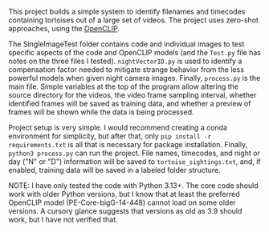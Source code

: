 This project builds a simple system to identify filenames and timecodes containing tortoises out of a large set of videos.  The project uses zero-shot approaches, using the [OpenCLIP](https://github.com/mlfoundations/open_clip).  

The SingleImageTest folder contains code and individual images to test specific aspects of the code and OpenCLIP models (and the `Test.py` file has notes on the three files I tested).  `nightVectorID.py` is used to identify a compensation factor needed to mitigate strange behavior from the less powerful models when given night camera images.  Finally, `process.py` is the main file.  Simple variables at the top of the program allow altering the source directory for the videos, the video frame sampling interval, whether identified frames will be saved as training data, and whether a preview of frames will be shown while the data is being processed.

Project setup is very simple.  I would recommend creating a conda environment for simplicity, but after that, only `pip install -r requirements.txt` is all that is necessary for package installation.  Finally, `python3 process.py` can run the project.  File names, timecodes, and night or day ("N" or "D") information will be saved to `tortoise_sightings.txt`, and, if enabled, training data will be saved in a labeled folder structure.

NOTE: I have only tested the code with Python 3.13+.  The core code should work with older Python versions, but I know that at least the preferred OpenCLIP model (PE-Core-bigG-14-448) cannot load on some older versions.  A cursory glance suggests that versions as old as 3.9 should work, but I have not verified that.
